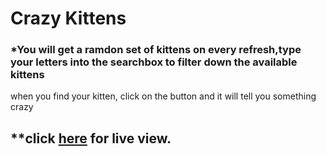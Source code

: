 # Crazy Kittens
###  *You will get a ramdon set of kittens on every refresh,type your letters into the searchbox to filter down the available kittens
when you find your kitten, click on the button and it will tell you something crazy

## **click [here]( https://alex-huxd.github.io/crazyKittens/) for live view.
